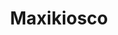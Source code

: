 ---
title: "Maxikiosco"
url: /ciudad-autonoma-de-buenos-aires/maxikiosco-avenida-osvaldo-cruz/
shop: comodidad
---